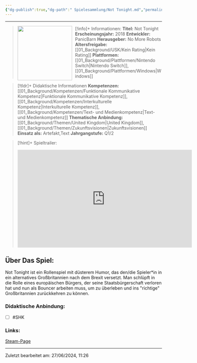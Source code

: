 ```yaml
---
{"dg-publish":true,"dg-path":" Spielesammlung/Not Tonight.md","permalink":"/spielesammlung/not-tonight/","noteIcon":"1"}
---
```


---
>[!info]+ Informationen:
><img src="https://images.igdb.com/igdb/image/upload/t_cover_big/ttzqxxpoy9fqjt346om5.webp" style="float:left;height:175px;padding-right:10px">**Titel:** Not Tonight
>**Erscheinungsjahr:** 2018
>**Entwickler:** PanicBarn
>**Herausgeber:** No More Robots
>**Altersfreigabe:** [[01_Background/USK/Kein Rating\|Kein Rating]]
>**Plattformen:** [[01_Background/Plattformen/Nintendo Switch\|Nintendo Switch]],[[01_Background/Plattformen/Windows\|Windows]]

>[!tldr]+ Didaktische Informationen
>**Kompetenzen:** [[01_Background/Kompetenzen/Funktionale Kommunikative Kompetenz\|Funktionale Kommunikative Kompetenz]],[[01_Background/Kompetenzen/Interkulturelle Kompetenz\|Interkulturelle Kompetenz]],[[01_Background/Kompetenzen/Text- und Medienkompetenz\|Text- und Medienkompetenz]]
>**Thematische Anbindung:** [[01_Background/Themen/United Kingdom\|United Kingdom]],[[01_Background/Themen/Zukunftsvisionen\|Zukunftsvisionen]]
>**Einsatz als:** Artefakt,Text
>**Jahrgangstufe:** Q1/2

>[!hint]+ Spieltrailer:
><iframe width="560" height="315" src="https://www.youtube.com/embed/a8jtPQY3_fw?si=oPBjXO7aaLljVITj" title="YouTube video player" frameborder="0" allow="accelerometer; autoplay; clipboard-write; encrypted-media; gyroscope; picture-in-picture; web-share" referrerpolicy="strict-origin-when-cross-origin" allowfullscreen></iframe>


## Über Das Spiel:
Not Tonight ist ein Rollenspiel mit düsterem Humor, das den/die Spieler\*in in ein alternatives Großbritannien nach dem Brexit versetzt. Man schlüpft in die Rolle eines europäischen Bürgers, der seine Staatsbürgerschaft verloren hat und nun als Bouncer arbeiten muss, um zu überleben und ins "richtige" Großbritannien zurückkehren zu können.
### Didaktische Anbindung:
- [ ] #SHK 
### Links:
[Steam-Page](https://store.steampowered.com/app/733790/Not_Tonight/?l=german)

---
Zuletzt bearbeitet am: 27/06/2024, 11:26
